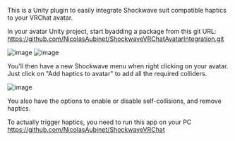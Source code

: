 This is a Unity plugin to easily integrate Shockwave suit compatible haptics to your VRChat avatar.

In your avatar Unity project, start byadding a package from this git URL: https://github.com/NicolasAubinet/ShockwaveVRChatAvatarIntegration.git

![image](https://github.com/NicolasAubinet/ShockwaveVRChatAvatarIntegration/assets/4831228/7d9e4beb-4d8b-42d2-a7a5-148bc8cdd233) ![image](https://github.com/NicolasAubinet/ShockwaveVRChatAvatarIntegration/assets/4831228/76f22b72-4166-44ce-bfc9-5dc487ac0995)


You'll then have a new Shockwave menu when right clicking on your avatar. Just click on "Add haptics to avatar" to add all the required colliders.

![image](https://github.com/NicolasAubinet/ShockwaveVRChatAvatarIntegration/assets/4831228/33792770-7a47-455d-94d7-7a9bf641092b)

You also have the options to enable or disable self-collisions, and remove haptics.

To actually trigger haptics, you need to run this app on your PC https://github.com/NicolasAubinet/ShockwaveVRChat
